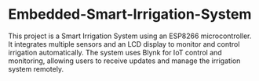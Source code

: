 # Embedded-Smart-Irrigation-System
This project is a Smart Irrigation System using an ESP8266 microcontroller. It integrates multiple sensors and an LCD display to monitor and control irrigation automatically. The system uses Blynk for IoT control and monitoring, allowing users to receive updates and manage the irrigation system remotely.
